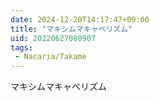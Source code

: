 ```yaml
---
date: 2024-12-20T14:17:47+09:00
title: "マキシムマキャベリズム"
uid: 20220627080907
tags:
 - Nacaria/Takame
---
```


マキシムマキャベリズム